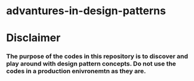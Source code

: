 # advantures-in-design-patterns
# Disclaimer
### The purpose of the codes in this repository is to discover and play around with design pattern concepts. Do not use the codes in a production enivronemtn as they are.  
